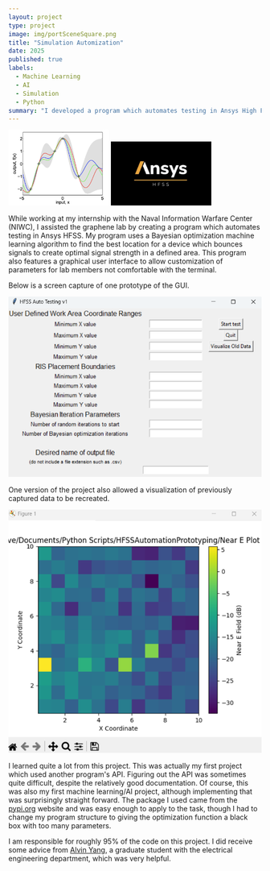 ```yaml
---
layout: project
type: project
image: img/portSceneSquare.png
title: "Simulation Automization"
date: 2025
published: true
labels:
  - Machine Learning
  - AI
  - Simulation
  - Python
summary: "I developed a program which automates testing in Ansys High Frequency Simulation Software using a Bayesian Optimization algorithm"
---
```


<div class="text-center p-4">
  <img width="200px" src="../img/bayes.png" class="img-thumbnail" >
  <img width="200px" src="../img/ansysHFSS.png" class="img-thumbnail" >
</div>

While working at my internship with the Naval Information Warfare Center (NIWC), I assisted the graphene lab by creating a program which automates testing in Ansys HFSS. My program uses a Bayesian optimization machine learning algorithm to find the best location for a device which bounces signals to create optimal signal strength in a defined area. This program also features a graphical user interface to allow customization of parameters for lab members not comfortable with the terminal. 

Below is a screen capture of one prototype of the GUI. 

<img class="img-fluid" src="../img/HfssGUISnip.png">

One version of the project also allowed a visualization of previously captured data to be recreated.

<img class="img-fluid" src="../img/dataVis.png">

I learned quite a lot from this project. This was actually my first project which used another program's API. Figuring out the API was sometimes quite difficult, despite the relatively good documentation. Of course, this was also my first machine learning/AI project, although implementing that was surprisingly straight forward. The package I used came from the [pypi.org](https://pypi.org/project/bayesian-optimization/) website and was easy enough to apply to the task, though I had to change my program structure to giving the optimization function a black box with too many parameters. 

I am responsible for roughly 95% of the code on this project. I did receive some advice from [Alvin Yang](https://www.linkedin.com/in/alvinyang101/), a graduate student with the electrical engineering department, which was very helpful. 
